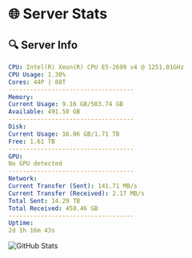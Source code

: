 # 🌐 Server Stats
## 🔍 Server Info
```yaml
CPU: Intel(R) Xeon(R) CPU E5-2699 v4 @ 1251.01GHz
CPU Usage: 1.30%
Cores: 44P | 88T
-----------------------------------
Memory:
Current Usage: 9.16 GB/503.74 GB
Available: 491.50 GB
-----------------------------------
Disk:
Current Usage: 16.06 GB/1.71 TB
Free: 1.61 TB
-----------------------------------
GPU:
No GPU detected
-----------------------------------
Network:
Current Transfer (Sent): 141.71 MB/s
Current Transfer (Received): 2.17 MB/s
Total Sent: 14.29 TB
Total Received: 458.46 GB
-----------------------------------
Uptime:
2d 1h 16m 43s
```
![GitHub Stats](https://img.shields.io/badge/Updated-2025-02-10_00:00:01-blue)